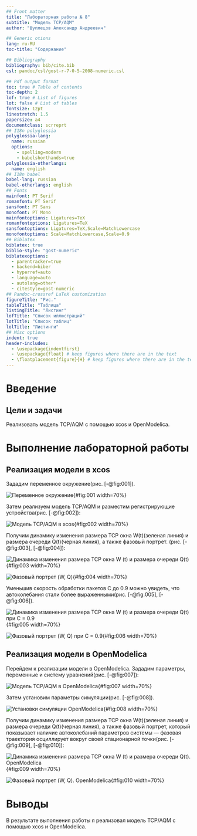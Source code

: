 ```yaml
---
## Front matter
title: "Лабораторная работа № 8"
subtitle: "Модель TCP/AQM"
author: "Шуплецов Александр Андреевич"

## Generic otions
lang: ru-RU
toc-title: "Содержание"

## Bibliography
bibliography: bib/cite.bib
csl: pandoc/csl/gost-r-7-0-5-2008-numeric.csl

## Pdf output format
toc: true # Table of contents
toc-depth: 2
lof: true # List of figures
lot: false # List of tables
fontsize: 12pt
linestretch: 1.5
papersize: a4
documentclass: scrreprt
## I18n polyglossia
polyglossia-lang:
  name: russian
  options:
	- spelling=modern
	- babelshorthands=true
polyglossia-otherlangs:
  name: english
## I18n babel
babel-lang: russian
babel-otherlangs: english
## Fonts
mainfont: PT Serif
romanfont: PT Serif
sansfont: PT Sans
monofont: PT Mono
mainfontoptions: Ligatures=TeX
romanfontoptions: Ligatures=TeX
sansfontoptions: Ligatures=TeX,Scale=MatchLowercase
monofontoptions: Scale=MatchLowercase,Scale=0.9
## Biblatex
biblatex: true
biblio-style: "gost-numeric"
biblatexoptions:
  - parentracker=true
  - backend=biber
  - hyperref=auto
  - language=auto
  - autolang=other*
  - citestyle=gost-numeric
## Pandoc-crossref LaTeX customization
figureTitle: "Рис."
tableTitle: "Таблица"
listingTitle: "Листинг"
lofTitle: "Список иллюстраций"
lotTitle: "Список таблиц"
lolTitle: "Листинги"
## Misc options
indent: true
header-includes:
  - \usepackage{indentfirst}
  - \usepackage{float} # keep figures where there are in the text
  - \floatplacement{figure}{H} # keep figures where there are in the text
---
```


# Введение

## Цели и задачи

Реализовать модель TCP/AQM с помощью xcos и OpenModelica.

# Выполнение лабораторной работы

## Реализация модели в xcos

Зададим переменное окружение(рис. [-@fig:001]).

![Переменное окружение](image/1.png){#fig:001 width=70%}

Затем реализуем модель TCP/AQM и разместим регистрирующие устройства(рис. [-@fig:002]):

![Модель TCP/AQM в xcos](image/2.png){#fig:002 width=70%}

Получим динамику изменения размера TCP окна W(t)(зеленая линия) и размера очереди Q(t)(черная линия), а также фазовый портрет. (рис. [-@fig:003], [-@fig:004]):

![Динамика изменения размера TCP окна W (t) и размера очереди Q(t)](image/3.png){#fig:003 width=70%}

![Фазовый портрет (W, Q)](image/4.png){#fig:004 width=70%}

Уменьшив скорость обработки пакетов C до 0.9 можно увидеть, что автоколебания стали более выраженными(рис. [-@fig:005], [-@fig:006]).

![Динамика изменения размера TCP окна W (t) и размера очереди Q(t) при С = 0.9](image/5.png){#fig:005 width=70%}

![Фазовый портрет (W, Q) при С = 0.9](image/6.png){#fig:006 width=70%}

## Реализация модели в OpenModelica

Перейдем к реализации модели в OpenModelica. Зададим параметры, переменные и систему уравнений(рис. [-@fig:007]):

![Модель TCP/AQM в OpenModelica](image/7.png){#fig:007 width=70%}

Затем установим параметры симуляции(рис. [-@fig:008]).

![Установки симуляции OpenModelica](image/8.png){#fig:008 width=70%}

Получим динамику изменения размера TCP окна W(t)(зеленая линия) и размера очереди Q(t)(черная линия), а также фазовый портрет, который показывает наличие автоколебаний параметров системы — фазовая траектория осциллирует вокруг своей стационарной точки(рис. [-@fig:009], [-@fig:010]):

![Динамика изменения размера TCP окна W (t) и размера очереди Q(t). OpenModelica](image/9.png){#fig:009 width=70%}

![Фазовый портрет (W, Q). OpenModelica](image/10.png){#fig:010 width=70%}

# Выводы

В результате выполнения работы я реализовал модель TCP/AQM с помощью xcos и OpenModelica.
